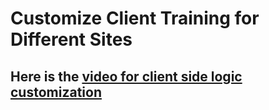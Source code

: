 
# Customize Client Training for Different Sites

## Here is the [video for client side logic customization](https://developer.download.nvidia.com/assets/Clara/flare/tutorials/Chapter1/part1-chapter1-01.4-client_customization.mp4)